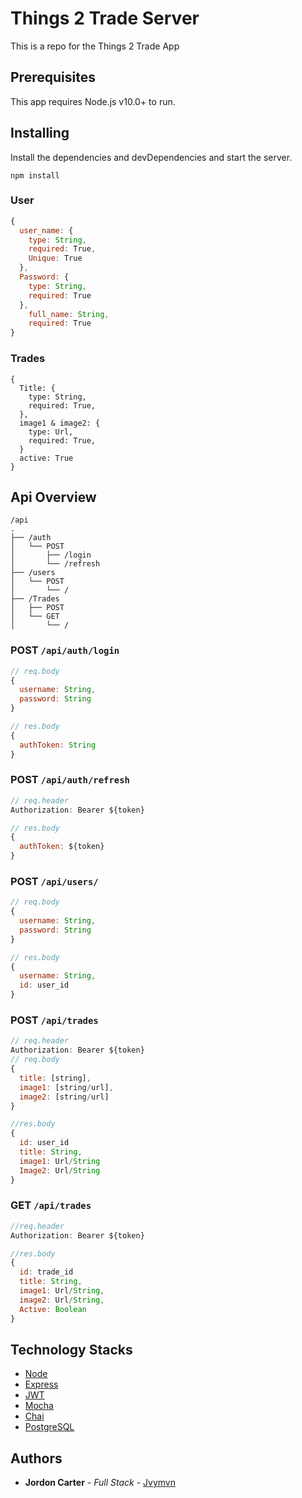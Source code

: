 # Things 2 Trade Server

This is a repo for the Things 2 Trade App

## Prerequisites

This app requires Node.js v10.0+ to run.

## Installing
Install the dependencies and devDependencies and start the server.

```
npm install
```

### User

```js
{
  user_name: {
    type: String,
    required: True,
    Unique: True
  },
  Password: {
    type: String,
    required: True
  },
    full_name: String,
    required: True
}
```

### Trades

```
{
  Title: {
    type: String,
    required: True,
  },
  image1 & image2: {
    type: Url,
    required: True,
  }
  active: True
}
```

## Api Overview

```
/api
.
├── /auth
│   └── POST
│       ├── /login
│       └── /refresh
├── /users
│   └── POST
│       └── /
├── /Trades
│   ├── POST
│   └── GET
│       └── /
```

### POST `/api/auth/login`

```js
// req.body
{
  username: String,
  password: String
}

// res.body
{
  authToken: String
}
```

### POST `/api/auth/refresh`

```js
// req.header
Authorization: Bearer ${token}

// res.body
{
  authToken: ${token}
}
```

### POST `/api/users/`

```js
// req.body
{
  username: String,
  password: String
}

// res.body
{
  username: String,
  id: user_id
}
```

### POST `/api/trades`

```js
// req.header
Authorization: Bearer ${token}
// req.body
{
  title: [string],
  image1: [string/url],
  image2: [string/url]
}

//res.body
{
  id: user_id
  title: String,
  image1: Url/String
  Image2: Url/String
}
```

### GET `/api/trades`

```js
//req.header
Authorization: Bearer ${token}

//res.body
{
  id: trade_id
  title: String,
  image1: Url/String,
  image2: Url/String,
  Active: Boolean
}
```

## Technology Stacks
* [Node](https://nodejs.org/en/)
* [Express](https://expressjs.com/)
* [JWT](https://jwt.io/)
* [Mocha](https://mochajs.org/) 
* [Chai](https://www.chaijs.com/)
* [PostgreSQL](https://www.postgresql.org)

## Authors

* **Jordon Carter** - *Full Stack* - [Jvymvn](https://github.com/Jvymvn)
